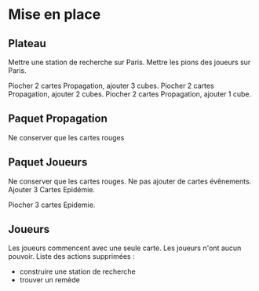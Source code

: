 # Mise en place

## Plateau

Mettre une station de recherche sur Paris.
Mettre les pions des joueurs sur Paris.

Piocher 2 cartes Propagation, ajouter 3 cubes.
Piocher 2 cartes Propagation, ajouter 2 cubes.
Piocher 2 cartes Propagation, ajouter 1 cube.

## Paquet Propagation

Ne conserver que les cartes rouges

## Paquet Joueurs

Ne conserver que les cartes rouges.
Ne pas ajouter de cartes évênements.
Ajouter 3 Cartes Epidémie.

Piocher 3 cartes Epidemie.

## Joueurs

Les joueurs commencent avec une seule carte. 
Les joueurs n'ont aucun pouvoir.
Liste des actions supprimées :
- construire une station de recherche
- trouver un remède
